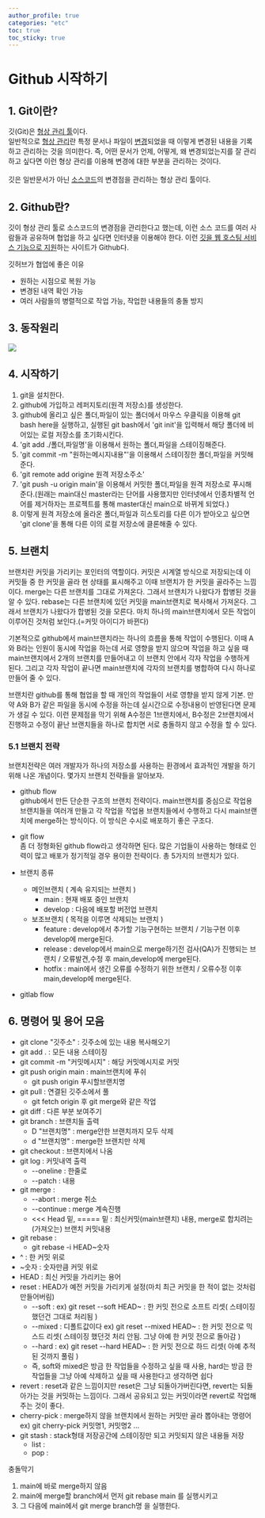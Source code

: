 ```yaml
---
author_profile: true
categories: "etc"
toc: true
toc_sticky: true
---
```

# Github 시작하기

## 1. Git이란?
깃(Git)은 <u>형상 관리 툴</u>이다.   
일반적으로 <u>형상 관리</u>란 특정 문서나 파일이 <u>변경</u>되었을 때 이렇게 변경된 내용을 기록하고 관리하는 것을 의미한다. 즉, 어떤 문서가 언제, 어떻게, 왜 변경되었는지를 잘 관리하고 싶다면 이런 형상 관리를 이용해 변경에 대한 부분을 관리하는 것이다.   
<br/>
깃은 일반문서가 아닌 <u>소스코드</u>의 변경점을 관리하는 형상 관리 툴이다.   

## 2. Github란?
깃이 형상 관리 툴로 소스코드의 변경점을 관리한다고 했는데, 이런 소스 코드를 여러 사람들과 공유하며 협업을 하고 싶다면 인터넷을 이용해야 한다. 이런 <u>깃을 웹 호스팅 서비스 기능으로 지원</u>하는 사이트가 Github다.   

깃허브가 협업에 좋은 이유   
- 원하는 시점으로 복원 가능
- 변경된 내역 확인 가능
- 여러 사람들의 병렬적으로 작업 가능, 작업한 내용들의 충돌 방지


## 3. 동작원리
<img src="https://user-images.githubusercontent.com/96512568/166948891-d19f672a-b6bd-42f4-9396-701629fcc912.jpg"/>   

## 4. 시작하기   
1. git을 설치한다.
2. github에 가입하고 레퍼지토리(원격 저장소)를 생성한다.
3. github에 올리고 싶은 폴더,파일이 있는 폴더에서 마우스 우클릭을 이용해 git bash here을 실행하고, 실행된 git bash에서 'git init'을 입력해서 해당 폴더에 비어있는 로컬 저장소를 초기화시킨다.
4. 'git add ./폴더,파일명'을 이용해서 원하는 폴더,파일을 스테이징해준다.
5. 'git commit -m "원하는메시지내용"'을 이용해서 스테이징한 폴더,파일을 커밋해준다.
6. 'git remote add origine 원격 저장소주소'
7. 'git push -u origin main'을 이용해서 커밋한 폴더,파일을 원격 저장소로 푸시해준다.(원래는 main대신 master라는 단어를 사용했지만 인터넷에서 인종차별적 언어를 제거하자는 프로젝트를 통해 master대신 main으로 바뀌게 되었다.)
8. 이렇게 원격 저장소에 올라온 폴더,파일과 히스토리를 다른 이가 받아오고 싶으면 'git clone'을 통해 다른 이의 로컬 저장소에 클론해줄 수 있다.

## 5. 브랜치
브랜치란 커밋을 가리키는 포인터의 역할이다. 커밋은 시계열 방식으로 저장되는데 이 커밋들 중 한 커밋을 골라 현 상태를 표시해주고 이때 브랜치가 한 커밋을 골라주는 느낌이다.
merge는 다른 브랜치를 그대로 가져온다. 그래서 브랜치가 나왔다가 합병된 것을 알 수 있다.
rebase는 다른 브랜치에 있던 커밋을 main브랜치로 복사해서 가져온다. 그래서 브랜치가 나왔다가 합병된 것을 모른다. 마치 하나의 main브랜치에서 모든 작업이 이루어진 것처럼 보인다.(=커밋 아이디가 바뀐다)


기본적으로 github에서 main브랜치라는 하나의 흐름을 통해 작업이 수행된다. 이때 A와 B라는 인원이 동시에 작업을 하는데 서로 영향을 받지 않으며 작업을 하고 싶을 때 main브랜치에서 2개의 브랜치를 만들어내고 이 브랜치 안에서 각자 작업을 수행하게 된다. 그리고 각자 작업이 끝나면 main브랜치에 각자의 브랜치를 병합하여 다시 하나로 만들어 줄 수 있다.        

브랜치란 github를 통해 협업을 할 때 개인의 작업들이 서로 영향을 받지 않게 기본. 만약 A와 B가 같은 파일을 동시에 수정을 하는데 실시간으로 수정내용이 반영된다면 문제가 생길 수 있다. 이런 문제점을 막기 위해 A수정은 1브랜치에서, B수정은 2브랜치에서 진행하고 수정이 끝난 브랜치들을 하나로 합치면 서로 충돌하지 않고 수정을 할 수 있다.


### 5.1 브랜치 전략
브랜치전략은 여러 개발자가 하나의 저장소를 사용하는 환경에서 효과적인 개발을 하기 위해 나온 개념이다. 몇가지 브랜치 전략들을 알아보자.     

- github flow       
github에서 만든 단순한 구조의 브랜치 전략이다. main브랜치를 중심으로 작업용 브랜치들을 여러개 만들고 각 작업을 작업용 브랜치들에서 수행하고 다시 main브랜치에 merge하는 방식이다. 이 방식은 수시로 배포하기 좋은 구조다.

- git flow       
좀 더 정형화된 github flow라고 생각하면 된다. 많은 기업들이 사용하는 형태로 인력이 많고 배포가 정기적일 경우 용이한 전략이다. 총 5가지의 브랜치가 있다.   
- 브랜치 종류
    - 메인브랜치 ( 계속 유지되는 브랜치 ) 
        - main : 현재 배포 중인 브랜치
        - develop : 다음에 배포할 버전업 브랜치
    - 보조브랜치 ( 목적을 이루면 삭제되는 브랜치 )
        - feature : develop에서 추가할 기능구현하는 브랜치 / 기능구현 이후 develop에 merge된다.
        - release : develop에서 main으로 merge하기전 검사(QA)가 진행되는 브랜치 / 오류발견,수정 후 main,develop에 merge된다.
        - hotfix : main에서 생긴 오류를 수정하기 위한 브랜치 / 오류수정 이후 main,develop에 merge된다.

- gitlab flow        


## 6. 명령어 및 용어 모음
- git clone "깃주소" : 깃주소에 있는 내용 복사해오기
- git add . : 모든 내용 스테이징
- git commit -m "커밋메시지" : 해당 커밋메시지로 커밋
- git push origin main : main브랜치에 푸쉬
    - git push origin 푸시할브랜치명
- git pull : 연결된 깃주소에서 풀
    - git fetch origin 후 git merge와 같은 작업
- git diff : 다른 부분 보여주기 
- git branch : 브랜치들 출력
    - D "브랜치명" : merge안한 브랜치까지 모두 삭제
    - d "브랜치명" : merge한 브랜치만 삭제
- git checkout : 브랜치에서 나옴
- git log : 커밋내역 출력
    - --oneline : 한줄로
    - --patch : 내용
- git merge : 
    - --abort : merge 취소
    - --continue : merge 계속진행
    - <<< Head 밑, ===== 밑 : 최신커밋(main브랜치) 내용, merge로 합치려는(가져오는) 브랜치 커밋내용
- git rebase : 
    - git rebase -i HEAD~숫자
- ^ : 한 커밋 위로
- ~숫자 : 숫자만큼 커밋 위로
- HEAD : 최신 커밋을 가리키는 용어
- reset : HEAD가 예전 커밋을 가리키게 설정(마치 최근 커밋을 한 적이 없는 것처럼 만들어버림)
    - --soft : ex) git reset --soft HEAD~ : 한 커밋 전으로 소프트 리셋( 스테이징 했던건 그대로 처리됨 )
    - --mixed : 디폴트값이다  ex) git reset --mixed HEAD~ : 한 커밋 전으로 믹스드 리셋( 스테이징 했던것 처리 안됨. 그냥 아예 한 커밋 전으로 돌아감 )
    - --hard : ex) git reset --hard HEAD~ : 한 커밋 전으로 하드 리셋( 아예 추적된 것까지 풀림 )
    - 즉, soft와 mixed은 방금 한 작업들을 수정하고 싶을 때 사용, hard는 방금 한 작업들을 그냥 아예 삭제하고 싶을 때 사용한다고 생각하면 쉽다
- revert : reset과 같은 느낌이지만 reset은 그냥 되돌아가버린다면, revert는 되돌아가는 것을 커밋하는 느낌이다. 그래서 공유되고 있는 커밋이라면 revert로 작업해주는 것이 좋다.
- cherry-pick : merge하지 않을 브랜치에서 원하는 커밋만 골라 뽑아내는 명령어 ex) git cherry-pick 커밋명1, 커밋명2 ...
- git stash : stack형태 저장공간에 스테이징만 되고 커밋되지 않은 내용들 저장
    - list : 
    - pop : 



충돌막기
1. main에 바로 merge하지 않음
2. main에 merge할 branch에서 먼저 git rebase main 를 실행시키고
3. 그 다음에 main에서 git merge branch명 을 실행한다.